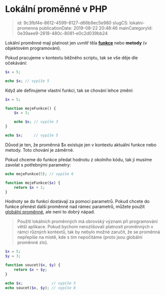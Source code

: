 Lokální proměnné v PHP
================================

> id: 9c3fbf4e-8612-4599-8127-d66b9ec5e980
> slugCS: lokalni-promenna
> publicationDate: 2019-08-22 20:48:46
> mainCategoryId: 0e39aee9-2818-480c-8081-e0c2d039bb24

Lokální proměnné mají platnost jen uvnitř těla **<a href="/prikazy-a-funkce">funkce</a>** nebo **metody** (v objektovém programování).

Pokud pracujeme v kontextu běžného scriptu, tak se vše děje dle očekávání:

```php
$x = 5;

echo $x; // vypíše 5
```

Když ale definujeme vlastní funkci, tak se chování lehce změní:

```php
$x = 5;

function mojeFunkce() {
    $x = 3;

    echo $x; // vypíše 3
}

echo $x;     // vypíše 5
```


Důvod je ten, že proměnná $x existuje jen v kontextu aktuální funkce nebo metody. Toto chování je záměrné.

Pokud chceme do funkce předat hodnotu z okolního kódu, tak ji musíme zavolat s potřebnými parametry:

```php
echo mojeFunkce(5);	// vypíše 6

function mojeFunkce($x) {
    return $x + 1;
}
```


Hodnoty se do funkcí dostávají za pomoci parametrů. Pokud chcete do funkce přenést další proměnné nad rámec parametrů, můžete použít <a href="/globalni-promenna">globální proměnné</a>, ale není to dobrý nápad.

> Použití lokálních proměnných má obrovský význam při programování větší aplikace. Pokud bychom nerozlišovali platnosti proměnných v rámci různých kontextů, tak by nebylo možné zaručit, že se proměnná nepřepíše na místě, kde s tím nepočítáme (proto jsou globální proměnné zlo).

```php
$x = 5;
$y = 3;

function soucet($x, $y) {
    return $x + $y;
}

echo $x;             // vypíše 5
echo soucet($x, $y); // vypíše 8
```
